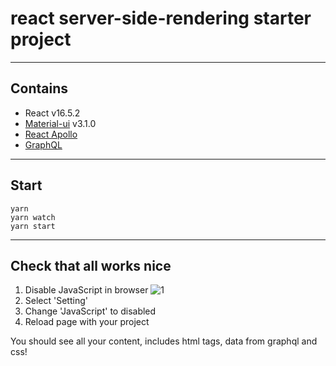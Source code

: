 # react server-side-rendering starter project

---

## Contains

* React v16.5.2
* [Material-ui](https://material-ui-next.com) v3.1.0
* [React Apollo](https://www.apollographql.com/docs/react/api/react-apollo.html)
* [GraphQL](https://www.graphql.org)

---

## Start

    yarn
    yarn watch
    yarn start

---

## Check that all works nice

1. Disable JavaScript in browser
![1](https://s8.hostingkartinok.com/uploads/images/2018/10/9f1960617614cede459e2d5a8973f1a1.png)
2. Select 'Setting'
3. Change 'JavaScript' to disabled
4. Reload page with your project

You should see all your content, includes html tags, data from graphql and css!
